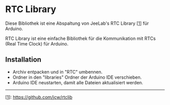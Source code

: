 # RTC Library

Diese Bibliothek ist eine Abspaltung von JeeLab's RTC Library [[1]] für Arduino.

RTC Library ist eine einfache Bibliothek für die Kommunikation mit RTCs (Real Time Clock) für Arduino.

## Installation
* Archiv entpacken und in "RTC" umbennen.
* Ordner in den "libraries" Ordner der Arduino IDE verschieben.
* Arduino IDE neustarten, damit alle Dateien aktualisiert werden.

---

[1]: https://github.com/jcw/rtclib
[[1]]: https://github.com/jcw/rtclib
